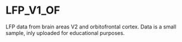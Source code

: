 # LFP_V1_OF
LFP data from brain areas V2 and orbitofrontal cortex. Data is a small sample, inly uploaded for educational purposes.
